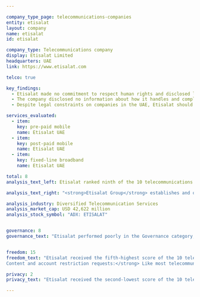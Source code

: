 ```yaml
---

company_type_page: telecommunications-companies
entity: etisalat
layout: company
name: etisalat
id: etisalat

company_type: Telecommunications company
display: Etisalat Limited
headquarters: UAE
link: https://www.etisalat.com

telco: true

key_findings:
  - Etisalat made no commitment to respect human rights and disclosed little about policies affecting users’ freedom of expression and privacy.
  - The company disclosed no information about how it handles and complies with government and private requests to restrict content or accounts, or for user information.
  - Despite legal constraints on companies in the UAE, Etisalat should make its privacy policies available to users and provide more information about what the company does to keep user information secure.

services_evaluated:
  - item:
    key: pre-paid mobile
    name: Etisalat UAE
  - item:
    key: post-paid mobile
    name: Etisalat UAE
  - item:
    key: fixed-line broadband
    name: Etisalat UAE

total: 8
analysis_text_left: Etisalat ranked ninth of the 10 telecommunications companies evaluated and received the second-lowest score in the Index overall. Etisalat is a <a href=\"http://www.etisalat.com/en/ir/corporateinfo/overview.jsp\" target=\"_blank\">majority state-owned company</a>, operating in a political and regulatory environment not conducive to companies making public commitments to human rights, including to freedom of expression and privacy. The 2016 <i>Freedom on the Net</i> report by Freedom House rated the UAE’s internet environment as <a href=\"http://https://freedomhouse.org/report/freedom-net/2016/united-arab-emirates\" target=\"_blank\">“Not Free.”</a> However, Etisalat could still improve its disclosures despite these constraints. For example, it could clarify which privacy policy applies to its services.. In addition, the company disclosed nothing about how it responds to government and private requests for user information. Given that the company is majority state-owned and that the overall operating environment discourages transparency—and in some cases, such as for police investigations or court trials, legally prohibits it—it is unlikely Etisalat would be able to disclose this information about government requests. However, Etisalat could disclose its processes for receiving and complying with private requests for content restriction or user information. It could also provide more information about its security policies, as there is no law for instance prohibiting companies from disclosing their processes for responding to data breaches.

analysis_text_right: "<strong>Etisalat Group</strong> establishes and operates telecommunication and fiber optics networks, along with a broad suite of other services in the United Arab Emirates and in 16 other countries in the Middle East, Africa, and Asia. Its operations include operation and management of telecom networks as well as media services, connectivity services, and consulting."

analysis_industry: Diversified Telecommunication Services
analysis_market_cap: USD 42,622 million
analysis_stock_symbol: "ADX: ETISALAT"


governance: 8
governance_text: "Etisalat performed poorly in the Governance category, receiving the fifth-lowest score of all 22 companies, ahead of Mail.Ru, Axiata, Ooredoo, and Baidu. <br /><br />Etisalat provided no formal commitment to respect users’ freedom of expression and privacy as human rights (G1), and disclosed no senior-level oversight over these issues (G2). The company revealed no evidence of a human rights due diligence process (G4) or of engaging with stakeholders on freedom of expression or privacy issues (G5). It received some credit for disclosing a grievance and remedy mechanism, though the company did not explicitly state that this process includes complaints relating to free expression or privacy (G6)."


freedom: 15
freedom_text: "Etisalat received the fifth-highest score of the 10 telecommunications companies evaluated in the Freedom of Expression category, ahead of Ooredoo, MTN, Axiata, and Bharti Airtel. <br /><br /><strong>
Content and account restriction requests:</strong> Like most telecommunications companies, Etisalat UAE provided almost no information about how it handles government or private requests to restrict content or accounts (F5-F7). For fixed-line broadband services, the company stated that it reviews users’ requests to block or unblock internet content under the UAE's <a href=\"http://www.etisalat.ae/en/aboutus/corporate/blocking-unblocking.jsp\" target=\"_blank\">“Internet Access Management Policy,”</a> which prohibits certain types of content, but provides no additional information about how it responds to content-blocking or account restriction requests for its mobile services (F5). Likewise, Etisalat did not publish any data about government or private requests to restrict content or accounts that it receives or complies with (F6, F7).<br/ > <br /><strong>Network management and shutdowns:</strong> Etisalat UAE was among the lowest-scoring companies on these indicators, though it offered slightly more disclosure than Ooredoo (F9-F10). Etisalat failed to disclose any information about its network management policies (F9) and had only vague disclosure of policies related to network shutdowns (F10).<br /> <br /><strong>Identity policy:</strong> Etisalat UAE disclosed that it requires pre-paid mobile service users to provide government-issued identification (F11). The UAE Telecom Regulatory Authority (TRA) <a href=\"http://www.id.gov.ae/en/media-centre/news/2014/2/9/tra-links-mobile-registration-with-id-card.aspx\" target=\"_blank\">requires</a> all mobile phone service subscribers to do so."

privacy: 2
privacy_text: "Etisalat received the second-lowest score of the 10 telecommunications companies evaluated in the Privacy category, slightly ahead of Ooredoo.<br /><br /><strong>Handling of user information:</strong> Etisalat UAE disclosed almost nothing on these indicators, scoring better than only Ooredoo (P3-P8). The company’s <a href=\"http://www.etisalat.ae/en/generic/privacy-policy.jsp\" target=\"_blank\">privacy policy</a> referred only to the Etisalat UAE website and online services with no indication of whether this policy applies to mobile or fixed-line broadband services. It therefore received no credit on indicators addressing company disclosure of what types of user information it collects, for what purpose, and for how long it retains it (P3, P5, P6). The company did, however, receive some credit for disclosing that it shares user information with authorities if legally required and in cases of national security (P4).<br /><br /><strong>Requests for user information:</strong> Etisalat UAE did not provide any information about how it handles requests for user information from governments and private parties, making it one of three companies, along with Ooredoo and Axiata, that received no credit on these indicators (P10-P11).<br /><br /><strong>Security:</strong> Etisalat UAE had almost no disclosure on these indicators, scoring better than only Ooredoo (P13-P18). It disclosed that it has policies in place limiting employee access to user data but provides no additional information regarding its internal processes for ensuring that user data is secure (P13). It disclosed nothing about policies for addressing security vulnerabilities (P14) or for responding to data breaches (P15). There are no apparent legal obstacles to disclosing this information."

---
```

